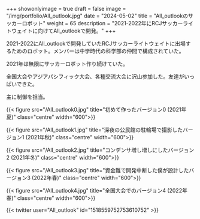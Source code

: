 
+++ 
showonlyimage = true 
draft = false 
image = "/img/portfolio/All_outlook.jpg" 
date = "2024-05-02" 
title = "All_outlookのサッカーロボット"
weight = 65
description = "2021-2022年にRCJサッカーライトウェイトに向けてAll_outlookで開発。"
+++

2021-2022にAll_outlookで開発していたRCJサッカーライトウェイトに出場するためのロボット。メンバーは中学時代の科学部の仲間で構成されていた。

2021年は無限にサッカーロボット作り続けていた。

全国大会やアジアパシフィック大会、各種交流大会に沢山参加した。友達がいっぱいできた。

主に制御を担当。

{{< figure src="/All_outlook0.jpg" title="初めて作ったバージョン0 (2021年夏)" class="centre" width="600">}}


{{< figure src="/All_outlook1.jpg" title="深夜の公民館の駐輪場で撮影したバージョン1 (2021年秋)" class="centre" width="600">}}

{{< figure src="/All_outlook2.jpg" title="コンデンサ増し増しにしたバージョン2 (2021年冬)" class="centre" width="600">}}

{{< figure src="/All_outlook3.jpg" title="資金難で開発中断した僕が設計したバージョン3 (2022年春)" class="centre" width="600">}}

{{< figure src="/All_outlook4.jpg" title="全国大会でのバージョン4 (2022年春)" class="centre" width="600">}}

{{< twitter user="All_outlook" id="1518559752753610752" >}}

